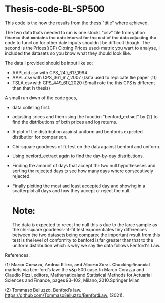 # Thesis-code-BL-SP500

This code is the how the results from the thesis "title" where achieved.

The two data thats needed to run is one stocks "csv" file from yahoo finance that contains the 
date interval for the rest of the data adjusting the code to function for other date inputs 
shouldn't be difficult though. The second is the Prices((CP) Closing Prices used) matrix you want
to analyse, I included the datasets so you know what they should look like.

The data I provided should be input like so;
* AAPLold.csv with CPS_240_617_1994
* AAPL.csv with CPS_361_617_2007
  (Data used to replicate the paper (1))
* TSLA.csv with CPS_449_617_2020 
  (Small note the this CPS is different than that in thesis)

A small run down of the code goes,
* data colleting first.
* adjusting prices and then using the function "benford_extract" by (2) to find the distributions
  of both prices and log returns.
* A plot of the distribution against uniform and benfords expected distibution for comparison.
* Chi-square goodness of fit test on the data against benford and uniform.
* Using benford_extract again to find the day-by-day distributions.
* Finding the amount of days that accept the two null hypotheseses and sorting the rejected
  days to see how many days where consecutively rejected.
* Finally plotting the most and least accepted day and showing in a scatterplot 
  all days and how they accept or reject the null.
  
  # Note:
  The data is expected to reject the null this is due to the large sample as the chi-square
  goodness-of-fit test exponentiates tiny differences between the two datasets being compared
  the important result from this test is the level of conformity to benford is far greater 
  than that to the uniform distribution which is why we say the data follows Benford's Law.

References:

(1) Marco Corazza, Andrea Ellero, and Alberto Zorzi. Checking financial markets via ben-ford’s law: the s&p 500 case. In Marco Corazza and Claudio Pizzi, editors, Mathematicaland Statistical Methods for Actuarial Sciences and Finance, pages 93–102, Milano, 2010.Springer Milan

(2) Tommaso Belluzzo.  Benford’s law. https://github.com/TommasoBelluzzo/BenfordLaw, (2021).
